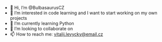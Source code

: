 - 👋 Hi, I’m @BulbasaurusCZ
- 👀 I’m interested in code learning and I want to start working on my own projects
- 🌱 I’m currently learning Python
- 💞️ I’m looking to collaborate on
- 📫 How to reach me: vitalij.levycky@email.cz

<!---
BulbasaurusCZ/BulbasaurusCZ is a ✨ special ✨ repository because its `README.md` (this file) appears on your GitHub profile.
You can click the Preview link to take a look at your changes.
--->
